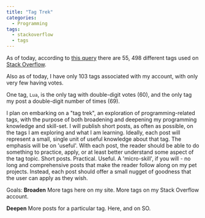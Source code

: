```yaml
---
title: "Tag Trek"
categories:
  - Programming
tags:
  - stackoverflow
  - tags
---
```


As of today, according to [this query](https://data.stackexchange.com/stackoverflow/query/1069131/get-all-tags) there are 55, 498 different tags used on [Stack Overflow](https://stackoverflow.com).

Also as of today, I have only 103 tags associated with my account, with only very few having votes.

One tag, `Lua`, is the only tag with double-digit votes (60), and the only tag my post a double-digit number of times (69).

I plan on embarking on a "tag trek", an exploration of programming-related tags, with the purpose of both broadening and deepening my programming knowledge and skill-set. I will publish short posts, as often as possible, on the tags I am exploring and what I am learning. Ideally, each post will represent a small, single unit of useful knowledge about that tag. The emphasis will be on 'useful'. With each post, the reader should be able to do something to practice, apply, or at least better understand some aspect of the tag topic. Short posts. Practical. Useful. A 'micro-skill', if you will - no long and comprehensive posts that make the reader follow along on my pet projects. Instead, each post should offer a small nugget of goodness that the user can apply as they wish.

Goals:
**Broaden**
More tags here on my site. More tags on my Stack Overflow account.

**Deepen**
More posts for a particular tag. Here, and on SO.